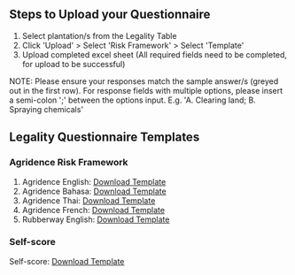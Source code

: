 
## Steps to Upload your Questionnaire
1. Select plantation/s from the Legality Table
2. Click 'Upload' > Select 'Risk Framework' > Select 'Template' 
3. Upload completed excel sheet (All required fields need to be completed, for upload to be successful)

NOTE: Please ensure your responses match the sample answer/s (greyed out in the first row). For response fields with multiple options, please insert a semi-colon ';' between the options input. E.g. 'A. Clearing land; B. Spraying chemicals'


## Legality Questionnaire Templates

### Agridence Risk Framework 

1. Agridence English: [Download Template](https://assets.agridence.com/docs-assets/questionnaire-templates/AGD_English.xlsx)
2. Agridence Bahasa: [Download Template](https://assets.agridence.com/docs-assets/questionnaire-templates/AGD_Bahasa.xlsx)
3. Agridence Thai: [Download Template](https://assets.agridence.com/docs-assets/questionnaire-templates/AGD_Thailand.xlsx)
4. Agridence French: [Download Template](https://assets.agridence.com/docs-assets/questionnaire-templates/AGD%20French.xlsx)
5. Rubberway English: [Download Template](https://assets.agridence.com/docs-assets/questionnaire-templates/AGD_Rubberway.xlsx)

### Self-score

Self-score: [Download Template](https://assets.agridence.com/docs-assets/questionnaire-templates/Self-Score%20Template.xlsx)

